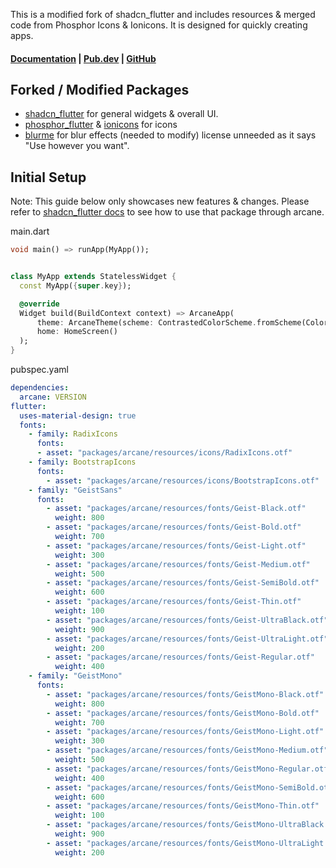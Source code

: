 This is a modified fork of shadcn_flutter and includes resources & merged code from Phosphor Icons & Ionicons. It is designed for quickly creating apps. 

#### [Documentation](https://tome.arcane.art) | [Pub.dev](https://pub.dev/packages/arcane) | [GitHub](https://github.com/ArcaneArts/arcane)

## Forked / Modified Packages
- [shadcn_flutter](https://pub.dev/packages/shadcn_flutter) for general widgets & overall UI. 
- [phosphor_flutter](https://pub.dev/packages/phosphor_flutter) & [ionicons](https://pub.dev/packages/ionicons) for icons
- [blurme](https://pub.dev/packages/blurme) for blur effects (needed to modify) license unneeded as it says "Use however you want".

## Initial Setup
Note: This guide below only showcases new features & changes. Please refer to [shadcn_flutter docs](https://sunarya-thito.github.io/shadcn_flutter/) to see how to use that package through arcane.

main.dart
```dart
void main() => runApp(MyApp());


class MyApp extends StatelessWidget {
  const MyApp({super.key});

  @override
  Widget build(BuildContext context) => ArcaneApp(
      theme: ArcaneTheme(scheme: ContrastedColorScheme.fromScheme(ColorSchemes.zinc)),
      home: HomeScreen()
  );
}
```

pubspec.yaml
```yaml
dependencies: 
  arcane: VERSION
flutter:
  uses-material-design: true
  fonts:
    - family: RadixIcons
      fonts:
      - asset: "packages/arcane/resources/icons/RadixIcons.otf"
    - family: BootstrapIcons
      fonts:
        - asset: "packages/arcane/resources/icons/BootstrapIcons.otf"
    - family: "GeistSans"
      fonts:
        - asset: "packages/arcane/resources/fonts/Geist-Black.otf"
          weight: 800
        - asset: "packages/arcane/resources/fonts/Geist-Bold.otf"
          weight: 700
        - asset: "packages/arcane/resources/fonts/Geist-Light.otf"
          weight: 300
        - asset: "packages/arcane/resources/fonts/Geist-Medium.otf"
          weight: 500
        - asset: "packages/arcane/resources/fonts/Geist-SemiBold.otf"
          weight: 600
        - asset: "packages/arcane/resources/fonts/Geist-Thin.otf"
          weight: 100
        - asset: "packages/arcane/resources/fonts/Geist-UltraBlack.otf"
          weight: 900
        - asset: "packages/arcane/resources/fonts/Geist-UltraLight.otf"
          weight: 200
        - asset: "packages/arcane/resources/fonts/Geist-Regular.otf"
          weight: 400
    - family: "GeistMono"
      fonts:
        - asset: "packages/arcane/resources/fonts/GeistMono-Black.otf"
          weight: 800
        - asset: "packages/arcane/resources/fonts/GeistMono-Bold.otf"
          weight: 700
        - asset: "packages/arcane/resources/fonts/GeistMono-Light.otf"
          weight: 300
        - asset: "packages/arcane/resources/fonts/GeistMono-Medium.otf"
          weight: 500
        - asset: "packages/arcane/resources/fonts/GeistMono-Regular.otf"
          weight: 400
        - asset: "packages/arcane/resources/fonts/GeistMono-SemiBold.otf"
          weight: 600
        - asset: "packages/arcane/resources/fonts/GeistMono-Thin.otf"
          weight: 100
        - asset: "packages/arcane/resources/fonts/GeistMono-UltraBlack.otf"
          weight: 900
        - asset: "packages/arcane/resources/fonts/GeistMono-UltraLight.otf"
          weight: 200
```
